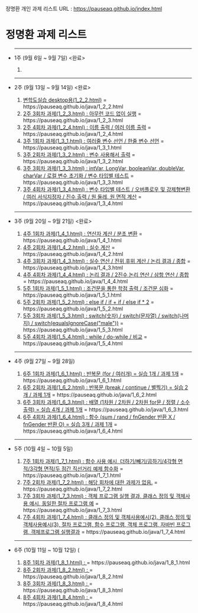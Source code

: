 정명환 개인 과제 리스트 URL : https://pauseaq.github.io/index.html

<body>
<h1>정명환 과제 리스트</h3>
  <ul><hr/>
  <li> 1주 (9월 6일 ~ 9월 7일) <완료></li>
  <ol>
    <li><a href="https://pauseaq.github.io/java/1_1_1.html>Eclipse 초기 실행(1_1_1.html)" target="_blank"></a></li>
  </ol><hr/>
  <li> 2주 (9월 13일 ~ 9월 14일) <완료></li>
  <ol>
    <li><a href="https://pauseaq.github.io/java/1_2_2.html" target="_blank">변학도실습 desktop용(1_2_2.html)</a> = https://pauseaq.github.io/java/1_2_2.html</li>
    <li><a href="https://pauseaq.github.io/java/1_2_3.html" target="_blank">2주 3회차 과제(1_2_3.html) : 아무런 코드 없이 실행</a> = https://pauseaq.github.io/java/1_2_3.html</li>
    <li><a href="https://pauseaq.github.io/java/1_2_4.html" target="_blank">2주 4회차 과제(1_2_4.html) : 이름 출력 / 여러 이름 출력</a> = https://pauseaq.github.io/java/1_2_4.html</li>
    <li><a href="https://pauseaq.github.io/java/1_3_1.html" target="_blank">3주 1회차 과제(1_3_1.html) : 여러줄 변수 선언 / 한줄 변수 선언</a> = https://pauseaq.github.io/java/1_3_1.html</li>
    <li><a href="https://pauseaq.github.io/java/1_3_2.html" target="_blank">3주 2회차 과제(1_3_2.html) : 변수 사용해서 출력</a> = https://pauseaq.github.io/java/1_3_2.html</li>
    <li><a href="https://pauseaq.github.io/java/1_3_3.html" target="_blank">3주 3회차 과제(1_3_3.html) : intVar, LongVar, booleanVar, doubleVar, charVar / 로컬 변수 초기화 / 변수 타입별 테스트</a> = https://pauseaq.github.io/java/1_3_3.html</li>
    <li><a href="https://pauseaq.github.io/java/1_3_4.html" target="_blank">3주 4회차 과제(1_3_4.html) : 변수 타입별 테스트 / 오버플로우 및 강제형변환 / 여러 서식지정자 / 진수 출력 / 원 둘레, 원 면적 계산</a> = https://pauseaq.github.io/java/1_3_4.html</li>
  </ol><hr/>
  <li> 3주 (9월 20일 ~ 9월 21일) <완료></li>
  <ol>
    <li><a href="https://pauseaq.github.io/java/1_4_1.html" target="_blank">4주 1회차 과제(1_4_1.html) : 연산자 계산 / 분초 변환</a> = https://pauseaq.github.io/java/1_4_1.html</li>
    <li><a href="https://pauseaq.github.io/java/1_4_2.html" target="_blank">4주 2회차 과제(1_4_2.html) : 실수 계산</a> = https://pauseaq.github.io/java/1_4_2.html</li>
    <li><a href="https://pauseaq.github.io/java/1_4_3.html" target="_blank">4주 3회차 과제(1_4_3.html) : 실수 연산 / 전위 후위 계산 / 논리 결과 / 종합</a> = https://pauseaq.github.io/java/1_4_3.html</li>
    <li><a href="https://pauseaq.github.io/java/1_4_4.html" target="_blank">4주 4회차 과제(1_4_4.html) : 논리 결과 / 2진수 논리 연산 / 삼항 연산 / 종합</a> = https://pauseaq.github.io/java/1_4_4.html</li>
    <li><a href="https://pauseaq.github.io/java/1_5_1.html" target="_blank">5주 1회차 과제(1_5_1.html) : 조건문을 통한 학점 출력 / 조건문 심화</a> = https://pauseaq.github.io/java/1_5_1.html</li>
    <li><a href="https://pauseaq.github.io/java/1_5_2.html" target="_blank">5주 2회차 과제(1_5_2.html) : else if / if + if / else if * 2</a> = https://pauseaq.github.io/java/1_5_2.html</li>
    <li><a href="https://pauseaq.github.io/java/1_5_3.html" target="_blank">5주 3회차 과제(1_5_3.html) : switch(숫자) / switch(문자열) / switch(나머지) / switch(equalsIgnoreCase("male"))</a> = https://pauseaq.github.io/java/1_5_3.html</li>
    <li><a href="https://pauseaq.github.io/java/1_5_4.html" target="_blank">5주 4회차 과제(1_5_4.html) : while / do-while / 비교</a> = https://pauseaq.github.io/java/1_5_4.html</li>
  </ol> <hr/>
  <li> 4주 (9월 27일 ~ 9월 28일)</li>
  <ol>
    <li><a href="https://pauseaq.github.io/java/1_6_1.html" target="_blank">6주 1회차 과제(1_6_1.html) : 반복문 (for / 여러개) = 실습 1개 / 과제 1개</a> = https://pauseaq.github.io/java/1_6_1.html</li>
    <li><a href="https://pauseaq.github.io/java/1_6_2.html" target="_blank">6주 2회차 과제(1_6_2.html) : 반복문 (break / continue / 별찍기) = 실습 2개 / 과제 1개</a> = https://pauseaq.github.io/java/1_6_2.html</li>
    <li><a href="https://pauseaq.github.io/java/1_6_3.html" target="_blank">6주 3회차 과제(1_6_3.html) : 배열 (1차원 / 2차원 / 2차원 for문 / 정렬 / 소수 출력) = 실습 4개 / 과제 1개</a> = https://pauseaq.github.io/java/1_6_3.html</li>
    <li><a href="https://pauseaq.github.io/java/1_6_4.html" target="_blank">6주 4회차 과제(1_6_4.html) : 함수 (sum / rand / fnGender 반환 X / fnGender 반환 O) = 실습 3개 / 과제 1개</a> = https://pauseaq.github.io/java/1_6_4.html</li>
  </ol> <hr/>
  <li> 5주 (10월 4일 ~ 10월 5일) </li>
  <ol>
    <li><a href="https://pauseaq.github.io/java/1_7_1.html" target="_blank">7주 1회차 과제(1_7_1.html) : 함수 사용 예시, 더하기/빼기/곱하기/4각형 면적/3각형 면적/두 점간 직선거리 예제 함수화</a> = https://pauseaq.github.io/java/1_7_1.html</li>
    <li><a href="https://pauseaq.github.io/java/1_7_2.html" target="_blank">7주 2회차 과제(1_7_2.html) : 해당 회차에 대한 과제가 없음.</a> = https://pauseaq.github.io/java/1_7_2.html</li>
    <li><a href="https://pauseaq.github.io/java/1_7_3.html" target="_blank">7주 3회차 과제(1_7_3.html) : 객체 프로그램 실행 결과, 클래스 정의 및 객체사용 예시, 동일한 절차 프로그램 예</a> = https://pauseaq.github.io/java/1_7_3.html</li>
    <li><a href="https://pauseaq.github.io/java/1_7_4.html" target="_blank">7주 4회차 과제(1_7_4.html) : 클래스 정의 및 객체사용예시(2), 클래스 정의 및 객체사용예시(3), 절차 프로그램, 함수 프로그램, 객체 프로그램, 자바빈 프로그램, 객체프로그램 실행결과</a> = https://pauseaq.github.io/java/1_7_4.html</li>
  </ol> <hr/>
  <li> 6주 (10월 11일 ~ 10월 12일) (</li>
  <ol>
    <li><a href="https://pauseaq.github.io/java/1_8_1.html" target="_blank">8주 1회차 과제(1_8_1.html) : </a>= https://pauseaq.github.io/java/1_8_1.html</li>
    <li><a href="https://pauseaq.github.io/java/1_8_2.html" target="_blank">8주 2회차 과제(1_8_2.html) : </a>= https://pauseaq.github.io/java/1_8_2.html</li>
    <li><a href="https://pauseaq.github.io/java/1_8_3.html" target="_blank">8주 3회차 과제(1_8_3.html) : </a>= https://pauseaq.github.io/java/1_8_3.html</li>
    <li><a href="https://pauseaq.github.io/java/1_8_4.html" target="_blank">8주 4회차 과제(1_8_4.html) : </a>= https://pauseaq.github.io/java/1_8_4.html</li>
  </ol>
  </ul>
</body>
